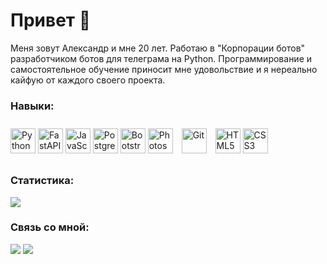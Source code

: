 # Привет 👋

Меня зовут Александр и мне 20 лет. Работаю в "Корпорации ботов" разработчиком ботов для телеграма на Python. Программирование и самостоятельное обучение приносит мне удовольствие и я нереально кайфую от каждого своего проекта.

### Навыки:
<div align="left">
  <a href="https://www.python.org/" target="_blank"><img src="https://profilinator.rishav.dev/skills-assets/python-original.svg" alt="Python" height="40" /></a>
  <a href="https://fastapi.tiangolo.com/" target="_blank"><img src="https://github.com/oshkov/oshkov/assets/87696868/c25564a0-3548-4832-ae04-8655c333aa9d" alt="FastAPI" height="40" /></a>
  <a href="https://www.javascript.com/" target="_blank"><img src="https://profilinator.rishav.dev/skills-assets/javascript-original.svg" alt="JavaScript" height="40" /></a>
  <a href="https://www.postgresql.org/" target="_blank"><img src="https://upload.wikimedia.org/wikipedia/commons/2/29/Postgresql_elephant.svg" alt="PostgreSQL" height="40" /></a>
  <a href="https://getbootstrap.com/docs/3.4/javascript/" target="_blank"><img src="https://profilinator.rishav.dev/skills-assets/bootstrap-plain.svg" alt="Bootstrap" height="40" /></a>  
  <a href="https://www.adobe.com/in/products/photoshop.html" target="_blank"><img src="https://upload.wikimedia.org/wikipedia/commons/a/af/Adobe_Photoshop_CC_icon.svg" alt="Photoshop" height="40" /></a> 
  <a href="https://github.com/" target="_blank"><img style="margin: 10px" src="https://profilinator.rishav.dev/skills-assets/git-scm-icon.svg" alt="Git" height="40" /></a>
  <a href="https://en.wikipedia.org/wiki/HTML5" target="_blank"><img src="https://upload.wikimedia.org/wikipedia/commons/3/38/HTML5_Badge.svg" alt="HTML5" height="40" /></a>
  <a href="https://www.w3schools.com/css/" target="_blank"><img src="https://upload.wikimedia.org/wikipedia/commons/6/62/CSS3_logo.svg" alt="CSS3" height="40" /></a>
</div>

### Статистика:
<img src="https://github-readme-stats.vercel.app/api/top-langs/?username=oshkov&layout=compact"/>

### Связь со мной:
<p align="left">
  <a href="http://www.instagram.com/sasha_oshkov" target="_blank" rel="noreferrer"><img src="https://img.shields.io/badge/Instagram-ff006a?style=for-the-badge&logo=instagram&logoColor=white"/></a>
  <a href="https://t.me/oshkov" target="_blank" rel="noreferrer"><img src="https://img.shields.io/badge/Telegram-blue?style=for-the-badge&logo=telegram&logoColor=white"/></a>
</p>
